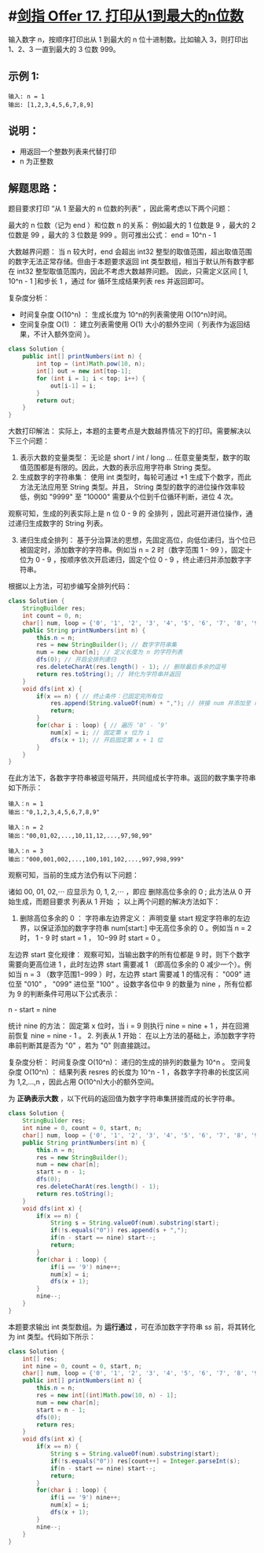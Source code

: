 # #[剑指 Offer 17. 打印从1到最大的n位数](https://leetcode-cn.com/problems/da-yin-cong-1dao-zui-da-de-nwei-shu-lcof/)

输入数字 n，按顺序打印出从 1 到最大的 n 位十进制数。比如输入 3，则打印出 1、2、3 一直到最大的 3 位数 999。

## 示例 1:

```
输入: n = 1
输出: [1,2,3,4,5,6,7,8,9]
```

## 说明：

- 用返回一个整数列表来代替打印
- n 为正整数

## 解题思路：

题目要求打印 “从 1 至最大的 n 位数的列表” ，因此需考虑以下两个问题：

最大的 n 位数（记为 end ）和位数 n 的关系： 例如最大的 1 位数是 9 ，最大的 2 位数是 99 ，最大的 3 位数是 999 。则可推出公式：
end = 10^n - 1

大数越界问题： 当 n 较大时，end 会超出 int32 整型的取值范围，超出取值范围的数字无法正常存储。但由于本题要求返回 int 类型数组，相当于默认所有数字都在 int32 整型取值范围内，因此不考虑大数越界问题。
因此，只需定义区间 [ 1, 10^n - 1 ]和步长 1 ，通过 for 循环生成结果列表 res 并返回即可。

复杂度分析：

- 时间复杂度 O(10^n) ： 生成长度为 10^n的列表需使用 O(10^n)时间。
- 空间复杂度 O(1) ： 建立列表需使用 O(1) 大小的额外空间（ 列表作为返回结果，不计入额外空间 ）。

~~~java
class Solution {
    public int[] printNumbers(int n) {
        int top = (int)Math.pow(10, n);
        int[] out = new int[top-1];
        for (int i = 1; i < top; i++) {
            out[i-1] = i;
        }
        return out;
    }
}
~~~



大数打印解法：
实际上，本题的主要考点是大数越界情况下的打印。需要解决以下三个问题：

1. 表示大数的变量类型：
无论是 short / int / long ... 任意变量类型，数字的取值范围都是有限的。因此，大数的表示应用字符串 String 类型。
2. 生成数字的字符串集：
使用 int 类型时，每轮可通过 +1 生成下个数字，而此方法无法应用至 String 类型。并且， String 类型的数字的进位操作效率较低，例如 "9999" 至 "10000" 需要从个位到千位循环判断，进位 4 次。

观察可知，生成的列表实际上是 n 位 0 - 9 的 全排列 ，因此可避开进位操作，通过递归生成数字的 String 列表。

3. 递归生成全排列：
基于分治算法的思想，先固定高位，向低位递归，当个位已被固定时，添加数字的字符串。例如当 n = 2 时（数字范围 1 - 99 ），固定十位为 0 - 9 ，按顺序依次开启递归，固定个位 0 - 9 ，终止递归并添加数字字符串。

根据以上方法，可初步编写全排列代码：

~~~java
class Solution {
    StringBuilder res;
    int count = 0, n;
    char[] num, loop = {'0', '1', '2', '3', '4', '5', '6', '7', '8', '9'};
    public String printNumbers(int n) {
        this.n = n;
        res = new StringBuilder(); // 数字字符串集
        num = new char[n]; // 定义长度为 n 的字符列表
        dfs(0); // 开启全排列递归
        res.deleteCharAt(res.length() - 1); // 删除最后多余的逗号
        return res.toString(); // 转化为字符串并返回
    }
    void dfs(int x) {
        if(x == n) { // 终止条件：已固定完所有位
            res.append(String.valueOf(num) + ","); // 拼接 num 并添加至 res 尾部，使用逗号隔开
            return;
        }
        for(char i : loop) { // 遍历 ‘0‘ - ’9‘
            num[x] = i; // 固定第 x 位为 i
            dfs(x + 1); // 开启固定第 x + 1 位
        }
    }
}
~~~

在此方法下，各数字字符串被逗号隔开，共同组成长字符串。返回的数字集字符串如下所示：

~~~
输入：n = 1
输出："0,1,2,3,4,5,6,7,8,9"

输入：n = 2
输出："00,01,02,...,10,11,12,...,97,98,99"

输入：n = 3
输出："000,001,002,...,100,101,102,...,997,998,999"
~~~

观察可知，当前的生成方法仍有以下问题：

诸如 00, 01, 02,⋯ 应显示为 0, 1, 2,⋯ ，即应 删除高位多余的 0 ;
此方法从 0 开始生成，而题目要求 列表从 1 开始 ；
以上两个问题的解决方法如下：

1. 删除高位多余的 0 ：
字符串左边界定义： 声明变量 start 规定字符串的左边界，以保证添加的数字字符串 num[start:] 中无高位多余的 0 。例如当 n = 2 时， 1 - 9 时 start = 1 ， 10−99 时 start = 0 。

左边界 start 变化规律： 观察可知，当输出数字的所有位都是 9 时，则下个数字需要向更高位进 1 ，此时左边界 start 需要减 1 （即高位多余的 0 减少一个）。例如当 n = 3 （数字范围1−999 ）时，左边界 start 需要减 1 的情况有： "009" 进位至 "010" ， "099" 进位至 "100" 。设数字各位中 9 的数量为 nine ，所有位都为 9 的判断条件可用以下公式表示：

n - start = nine

统计 nine 的方法： 固定第 x 位时，当 i = 9 则执行 nine = nine + 1 ，并在回溯前恢复 nine = nine - 1 。
2. 列表从 1 开始：
在以上方法的基础上，添加数字字符串前判断其是否为 "0" ，若为 "0" 则直接跳过。

复杂度分析：
时间复杂度 O(10^n)： 递归的生成的排列的数量为 10^n 。
空间复杂度 O(10^n) ： 结果列表 resres 的长度为 10^n - 1 ，各数字字符串的长度区间为 1,2,...,n ，因此占用 O(10^n)大小的额外空间。

为 **正确表示大数** ，以下代码的返回值为数字字符串集拼接而成的长字符串。

~~~java
class Solution {
    StringBuilder res;
    int nine = 0, count = 0, start, n;
    char[] num, loop = {'0', '1', '2', '3', '4', '5', '6', '7', '8', '9'};
    public String printNumbers(int n) {
        this.n = n;
        res = new StringBuilder();
        num = new char[n];
        start = n - 1;
        dfs(0);
        res.deleteCharAt(res.length() - 1);
        return res.toString();
    }
    void dfs(int x) {
        if(x == n) {
            String s = String.valueOf(num).substring(start);
            if(!s.equals("0")) res.append(s + ",");
            if(n - start == nine) start--;
            return;
        }
        for(char i : loop) {
            if(i == '9') nine++;
            num[x] = i;
            dfs(x + 1);
        }
        nine--;
    }
}
~~~

本题要求输出 int 类型数组。为 **运行通过** ，可在添加数字字符串 s*s* 前，将其转化为 int 类型。代码如下所示：

~~~java
class Solution {
    int[] res;
    int nine = 0, count = 0, start, n;
    char[] num, loop = {'0', '1', '2', '3', '4', '5', '6', '7', '8', '9'};
    public int[] printNumbers(int n) {
        this.n = n;
        res = new int[(int)Math.pow(10, n) - 1];
        num = new char[n];
        start = n - 1;
        dfs(0);
        return res;
    }
    void dfs(int x) {
        if(x == n) {
            String s = String.valueOf(num).substring(start);
            if(!s.equals("0")) res[count++] = Integer.parseInt(s);
            if(n - start == nine) start--;
            return;
        }
        for(char i : loop) {
            if(i == '9') nine++;
            num[x] = i;
            dfs(x + 1);
        }
        nine--;
    }
}
~~~

